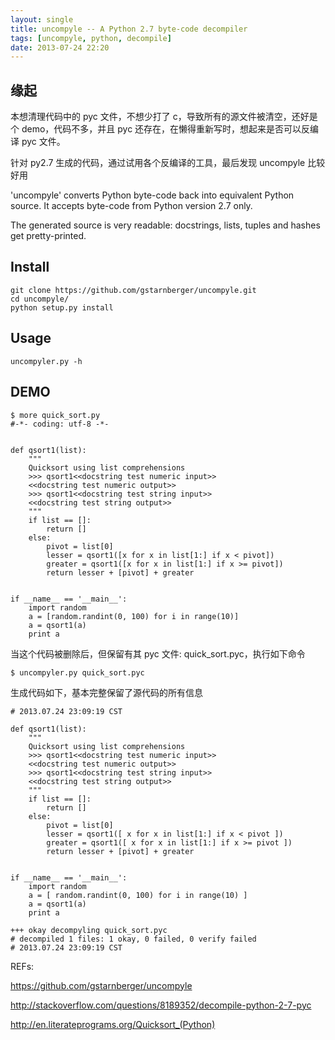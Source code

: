 ```yaml
---
layout: single
title: uncompyle -- A Python 2.7 byte-code decompiler
tags: [uncompyle, python, decompile]
date: 2013-07-24 22:20
---
```


## 缘起

本想清理代码中的 pyc 文件，不想少打了 c，导致所有的源文件被清空，还好是个 demo，代码不多，并且 pyc 还存在，在懒得重新写时，想起来是否可以反编译 pyc 文件。

针对 py2.7 生成的代码，通过试用各个反编译的工具，最后发现 uncompyle 比较好用

'uncompyle' converts Python byte-code back into equivalent Python source. It accepts byte-code from Python version 2.7 only.

The generated source is very readable: docstrings, lists, tuples and hashes get pretty-printed.

## Install

	git clone https://github.com/gstarnberger/uncompyle.git
	cd uncompyle/
	python setup.py install

## Usage

	uncompyler.py -h

## DEMO

	$ more quick_sort.py
	#-*- coding: utf-8 -*-
	
	
	def qsort1(list):
	    """
	    Quicksort using list comprehensions
	    >>> qsort1<<docstring test numeric input>>
	    <<docstring test numeric output>>
	    >>> qsort1<<docstring test string input>>
	    <<docstring test string output>>
	    """
	    if list == []:
	        return []
	    else:
	        pivot = list[0]
	        lesser = qsort1([x for x in list[1:] if x < pivot])
	        greater = qsort1([x for x in list[1:] if x >= pivot])
	        return lesser + [pivot] + greater
	
	
	if __name__ == '__main__':
	    import random
	    a = [random.randint(0, 100) for i in range(10)]
	    a = qsort1(a)
	    print a

当这个代码被删除后，但保留有其 pyc 文件: quick_sort.pyc，执行如下命令

	$ uncompyler.py quick_sort.pyc

生成代码如下，基本完整保留了源代码的所有信息

	# 2013.07.24 23:09:19 CST
	
	def qsort1(list):
	    """
	    Quicksort using list comprehensions
	    >>> qsort1<<docstring test numeric input>>
	    <<docstring test numeric output>>
	    >>> qsort1<<docstring test string input>>
	    <<docstring test string output>>
	    """
	    if list == []:
	        return []
	    else:
	        pivot = list[0]
	        lesser = qsort1([ x for x in list[1:] if x < pivot ])
	        greater = qsort1([ x for x in list[1:] if x >= pivot ])
	        return lesser + [pivot] + greater
	
	
	if __name__ == '__main__':
	    import random
	    a = [ random.randint(0, 100) for i in range(10) ]
	    a = qsort1(a)
	    print a
	
	+++ okay decompyling quick_sort.pyc
	# decompiled 1 files: 1 okay, 0 failed, 0 verify failed
	# 2013.07.24 23:09:19 CST

REFs:

https://github.com/gstarnberger/uncompyle

http://stackoverflow.com/questions/8189352/decompile-python-2-7-pyc

http://en.literateprograms.org/Quicksort_(Python)